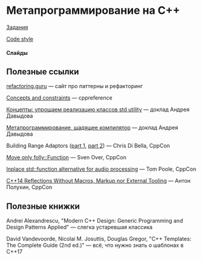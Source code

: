 Метапрограммирование на C++
============================

[Задания](https://github.com/raid-7/mipt-metaprogramming-2020/tree/master/tasks)

[Code style](https://github.com/raid-7/mipt-metaprogramming-2020/blob/master/codestyle.md)

#### Слайды

## Полезные ссылки

[refactoring.guru](http://refactoring.guru/) &mdash; сайт про паттерны и рефакторинг

[Concepts and constraints](https://en.cppreference.com/w/cpp/language/constraints) &mdash; cppreference

[Концепты: упрощаем реализацию классов std utility](https://youtu.be/udTEfwCkmaw) &mdash; доклад Андрея Давыдова

[Метапрограммирование, щадящее компилятор](https://www.youtube.com/watch?v=udTEfwCkmaw) &mdash; доклад Андрея Давыдова

Building Range Adaptors ([part 1](https://www.youtube.com/watch?v=YWayW5ePpkY), [part 2](https://www.youtube.com/watch?v=g-F280_AQp8)) &mdash; Chris Di Bella, CppCon

[Move only folly::Function](https://youtu.be/SToaMS3jNH0) &mdash; Sven Over, CppCon

[Inplace std::function alternative for audio processing](https://youtu.be/VY83afAJUIg) &mdash; Tom Poole, CppCon

[C++14 Reflections Without Macros, Markup nor External Tooling](https://youtu.be/abdeAew3gmQ) &mdash; Антон Полухин, CppCon

## Полезные книжки

Andrei Alexandrescu, "Modern C++ Design: Generic Programming and Design Patterns Applied" &mdash; слегка устаревшая классика

David Vandevoorde, Nicolai M. Josuttis, Douglas Gregor, "C++ Templates: The Complete Guide (2nd ed.)" &mdash; всё, что нужно знать о шаблонах в C++17
